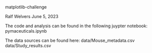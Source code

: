 matplotlib-challenge

Ralf Welvers June 5, 2023

The code and analysis can be found in the following juypter notebook: pymaceuticals.ipynb

The data sources can be found here: data/Mouse_metadata.csv data/Study_results.csv
